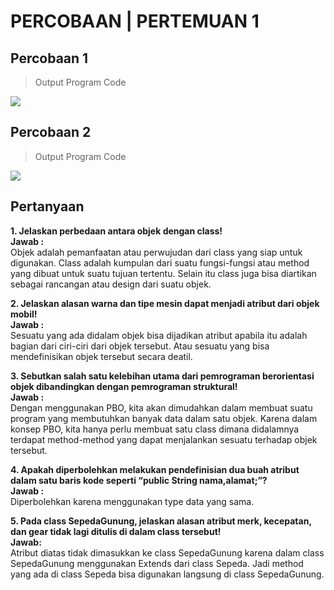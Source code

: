 # PERCOBAAN | PERTEMUAN 1

## Percobaan 1

> Output Program Code

![](../images/percobaan1.JPG)

## Percobaan 2

> Output Program Code

![](../images/percobaan2.JPG)

## Pertanyaan

**1. Jelaskan perbedaan antara objek dengan class!**\
 **Jawab :**\
 Objek adalah pemanfaatan atau perwujudan dari class yang siap untuk digunakan.
Class adalah kumpulan dari suatu fungsi-fungsi atau method yang dibuat untuk suatu tujuan tertentu. Selain itu class juga bisa diartikan sebagai rancangan atau design dari suatu objek.

**2. Jelaskan alasan warna dan tipe mesin dapat menjadi atribut dari objek mobil!**\
 **Jawab :**\
 Sesuatu yang ada didalam objek bisa dijadikan atribut apabila itu adalah bagian dari ciri-ciri dari objek tersebut. Atau sesuatu yang bisa mendefinisikan objek tersebut secara deatil.

**3. Sebutkan salah satu kelebihan utama dari pemrograman berorientasi objek dibandingkan dengan pemrograman struktural!**\
 **Jawab :**\
 Dengan menggunakan PBO, kita akan dimudahkan dalam membuat suatu program yang membutuhkan banyak data dalam satu objek. Karena dalam konsep PBO, kita hanya perlu membuat satu class dimana didalamnya terdapat method-method yang dapat menjalankan sesuatu terhadap objek tersebut.

**4. Apakah diperbolehkan melakukan pendefinisian dua buah atribut dalam satu baris kode seperti “public String nama,alamat;”?**\
 **Jawab :**\
 Diperbolehkan karena menggunakan type data yang sama.

**5. Pada class SepedaGunung, jelaskan alasan atribut merk, kecepatan, dan gear tidak lagi ditulis di dalam class tersebut!**\
 **Jawab:**\
 Atribut diatas tidak dimasukkan ke class SepedaGunung karena dalam class SepedaGunung menggunakan Extends dari class Sepeda. Jadi method yang ada di class Sepeda bisa digunakan langsung di class SepedaGunung.
